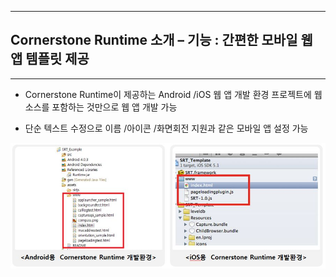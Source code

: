 <!--
{
	"title": "Cornerstone Runtime 소개 – 간편한 모바일 웹 앱 템플릿 제공",
	"group": 2,
	"order": 7
}
-->

-----------------------

## Cornerstone Runtime 소개 – 기능 : 간편한 모바일 웹 앱 템플릿 제공 ##

-----------------------

 - Cornerstone Runtime이 제공하는 Android /iOS 웹 앱 개발 환경 프로젝트에 웹 소스를 포함하는 것만으로 웹 앱 개발 가능

 - 단순 텍스트 수정으로 이름 /아이콘 /화면회전 지원과 같은 모바일 앱 설정 가능

![](./images/K-5.jpg)









